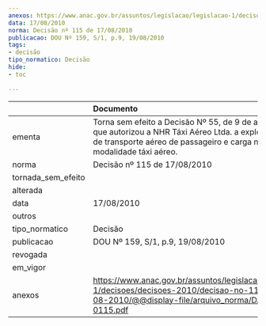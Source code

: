 ```yaml
---
anexos: https://www.anac.gov.br/assuntos/legislacao/legislacao-1/decisoes/decisoes-2010/decisao-no-115-de-17-08-2010/@@display-file/arquivo_norma/DA2010-0115.pdf
data: 17/08/2010
norma: Decisão nº 115 de 17/08/2010
publicacao: DOU Nº 159, S/1, p.9, 19/08/2010
tags:
- decisão
tipo_normatico: Decisão
hide: 
- toc 
 
---
```


|                    | Documento                                                                                                                                                                            |
|:-------------------|:-------------------------------------------------------------------------------------------------------------------------------------------------------------------------------------|
| ementa             | Torna sem efeito a Decisão Nº 55, de 9 de abril de 2010, que autorizou a NHR Táxi Aéreo Ltda. a explorar serviço de transporte aéreo de passageiro e carga na modalidade táxi aéreo. |
| norma              | Decisão nº 115 de 17/08/2010                                                                                                                                                         |
| tornada_sem_efeito |                                                                                                                                                                                      |
| alterada           |                                                                                                                                                                                      |
| data               | 17/08/2010                                                                                                                                                                           |
| outros             |                                                                                                                                                                                      |
| tipo_normatico     | Decisão                                                                                                                                                                              |
| publicacao         | DOU Nº 159, S/1, p.9, 19/08/2010                                                                                                                                                     |
| revogada           |                                                                                                                                                                                      |
| em_vigor           |                                                                                                                                                                                      |
| anexos             | https://www.anac.gov.br/assuntos/legislacao/legislacao-1/decisoes/decisoes-2010/decisao-no-115-de-17-08-2010/@@display-file/arquivo_norma/DA2010-0115.pdf                            |